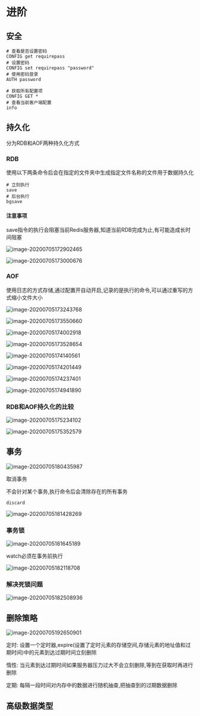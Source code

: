 # 进阶

## 安全

```shell
# 查看是否设置密码
CONFIG get requirepass
# 设置密码
CONFIG set requirepass "password"
# 使用密码登录
AUTH password
```

```shell
# 获取所有配置项
CONFIG GET *
# 查看当前客户端配置
info 
```



## 持久化

分为RDB和AOF两种持久化方式

### RDB

使用以下两条命令后会在指定的文件夹中生成指定文件名称的文件用于数据持久化

```shell
# 立刻执行
save 
# 后台执行
bgsave
```

#### 注意事项

save指令的执行会阻塞当前Redis服务器,知道当前RDB完成为止,有可能造成长时间阻塞

![image-20200705172902465](assets/image-20200705172902465.png)

![image-20200705173000676](assets/image-20200705173000676.png)



### AOF

使用日志的方式存储,通过配置开自动开启,记录的是执行的命令,可以通过重写的方式缩小文件大小

![image-20200705173243768](assets/image-20200705173243768.png)

![image-20200705173550660](assets/image-20200705173550660.png)

![image-20200705174002918](assets/image-20200705174002918.png)

![image-20200705173528654](assets/image-20200705173528654.png)

![image-20200705174140561](assets/image-20200705174140561.png)

![image-20200705174201449](assets/image-20200705174201449.png)

![image-20200705174237401](assets/image-20200705174237401.png)

![image-20200705174941890](assets/image-20200705174941890.png)



### RDB和AOF持久化的比较

![image-20200705175234102](assets/image-20200705175234102.png)



![image-20200705175352579](assets/image-20200705175352579.png)



## 事务

![image-20200705180435987](assets/image-20200705180435987.png)

取消事务

不会针对某个事务,执行命令后会清除存在的所有事务

```
discard
```

![image-20200705181428269](assets/image-20200705181428269.png)

### 事务锁

![image-20200705181645189](assets/image-20200705181645189.png)

watch必须在事务前执行

![image-20200705182118708](assets/image-20200705182118708.png)

### 解决死锁问题

![image-20200705182508936](assets/image-20200705182508936.png)



## 删除策略

![image-20200705192650901](assets/image-20200705192650901.png)

定时: 设置一个定时器,expire(设置了定时元素的存储空间,存储元素的地址值和过期时间)中的元素到达过期时间立刻删除

惰性: 当元素到达过期时间如果服务器压力过大不会立刻删除,等到在获取时再进行删除

定期: 每隔一段时间对内存中的数据进行随机抽查,把抽查到的过期数据删除



## 高级数据类型































